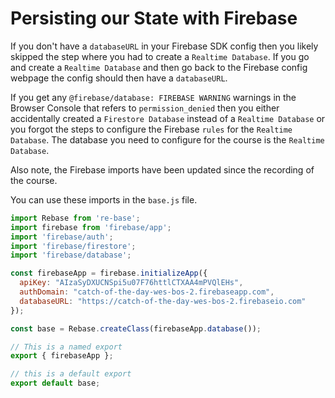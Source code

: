 # Persisting our State with Firebase

If you don't have a `databaseURL` in your Firebase SDK config then you likely skipped the step where you had to create a `Realtime Database`. If you go and create a `Realtime Database` and then go back to the Firebase config webpage the config should then have a `databaseURL`.

If you get any `@firebase/database: FIREBASE WARNING` warnings in the Browser Console that refers to `permission_denied` then you either accidentally created a `Firestore Database` instead of a `Realtime Database` or you forgot the steps to configure the Firebase `rules` for the `Realtime Database`. The database you need to configure for the course is the `Realtime Database`.

Also note, the Firebase imports have been updated since the recording of the course.

You can use these imports in the `base.js` file.

```js {1,5}
import Rebase from 're-base';
import firebase from 'firebase/app';
import 'firebase/auth';
import 'firebase/firestore';
import 'firebase/database';

const firebaseApp = firebase.initializeApp({
  apiKey: "AIzaSyDXUCNSpi5u07F76httlCTXAA4mPVQlEHs",
  authDomain: "catch-of-the-day-wes-bos-2.firebaseapp.com",
  databaseURL: "https://catch-of-the-day-wes-bos-2.firebaseio.com"
});

const base = Rebase.createClass(firebaseApp.database());

// This is a named export
export { firebaseApp };

// this is a default export
export default base;
```
